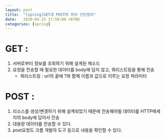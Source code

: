 ```yaml
---
layout: post
title:  "[spring]GET과 POST의 차이 간단정리"
date:   2020-04-15 17:50:00 +0700
categories: [spring]
---
```

# GET :
1. 서버로부터 정보를 조회하기 위해 설계된 메소드
2. 요청을 전송할 때 필요한 데이터를 body에 담지 않고, 쿼리스트링을 통해 전송
	* 쿼리스트링 : url의 끝에 ?와 함께 이름과 값으로 이루는 요청 파라미터

# POST :
1. 리소스를 생성/변경하기 위해 설계되었기 때문에 전송해야될 데이터를 HTTP메세지의 body에 담아서 전송
2. 대용량 데이터를 전송할 수 있다.
3. post요청도 크롬 개발자 도구 등으로 내용을 확인할 수 있다.
